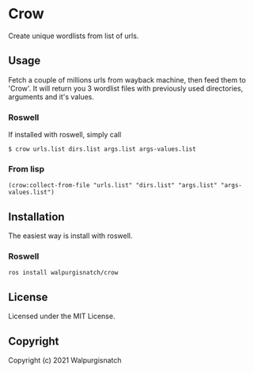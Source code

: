# Crow
Create unique wordlists from list of urls.

## Usage
Fetch a couple of millions urls from wayback machine, then feed them to 'Crow'. It will return you 3 wordlist files with previously used directories, arguments and it's values.

### Roswell
If installed with roswell, simply call
```
$ crow urls.list dirs.list args.list args-values.list
```

### From lisp
```
(crow:collect-from-file "urls.list" "dirs.list" "args.list" "args-values.list")
```

## Installation
The easiest way is install with roswell.

### Roswell
```
ros install walpurgisnatch/crow
```

## License

Licensed under the MIT License.

## Copyright

Copyright (c) 2021 Walpurgisnatch
